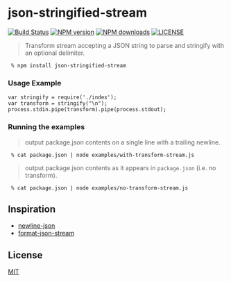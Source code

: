 # json-stringified-stream

[![Build Status](http://img.shields.io/travis/wilmoore/json-stringified-stream.svg)](https://travis-ci.org/wilmoore/json-stringified-stream) [![NPM version](http://img.shields.io/npm/v/json-stringified-stream.svg)](https://www.npmjs.org/package/json-stringified-stream) [![NPM downloads](http://img.shields.io/npm/dm/json-stringified-stream.svg)](https://www.npmjs.org/package/json-stringified-stream) [![LICENSE](http://img.shields.io/npm/l/json-stringified-stream.svg)](license)

> Transform stream accepting a JSON string to parse and stringify with an optional delimiter.

     % npm install json-stringified-stream

### Usage Example

    var stringify = require('./index');
    var transform = stringify("\n");
    process.stdin.pipe(transform).pipe(process.stdout);

### Running the examples

> output package.json contents on a single line with a trailing newline.

     % cat package.json | node examples/with-transform-stream.js

> output package.json contents as it appears in `package.json` (i.e. no transform).

     % cat package.json | node examples/no-transform-stream.js

## Inspiration

- [newline-json][]
- [format-json-stream][]

## License

  [MIT](license)

[newline-json]: https://github.com/CrowdProcess/newline-json
[format-json-stream]: https://github.com/thlorenz/format-json-stream


